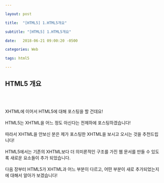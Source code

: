 ```yaml
---

layout: post

title:  "[HTML5] 1.HTML5개요"

subtitle: "[HTML5] 1.HTML5개요"

date:   2018-06-21 09:00:20 -0500

categories: Web

tags: html5

---
```


## HTML5 개요

<br>
<br>

XHTML에 이어서 HTML5에 대해 포스팅을 할 건데요!
<br>
<br>
HTML5는 XHTML을 어느 정도 아신다는 전제하에 포스팅하겠습니다!
<br>
<br>
따라서 XHTML을 안보신 분은 제가 포스팅한 XHTML을 보시고 오시는 것을 추천드립니다!
<br>
<br>
HTML5에서는 기존의 XHTML보다 더 의미론적인 구조를 가진 웹 문서를 만들 수 있도록 새로운 요소들이 추가 되었습니다.
<br>
<br>
다음 장부터 HTML5가 XHTML과 어느 부분이 다르고, 어떤 부분이 새로 추가되었는지에 대해서 알아가 보겠습니다!


